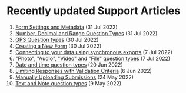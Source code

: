 # Recently updated Support Articles

<!--This page is auto generated using the `scripts/last-updated.py` script, do not update manually-->
1. [Form Settings and Metadata](form_meta.md) (31 Jul 2022)
1. [Number, Decimal and Range Question Types](number_decimal_range.md) (31 Jul 2022)
1. [GPS Question types](gps_questions.md) (30 Jul 2022)
1. [Creating a New Form](new_form.md) (30 Jul 2022)
1. [﻿Connecting to your data using synchronous exports](synchronous_exports.md) (7 Jul 2022)
1. ["Photo", "Audio", "Video" and "File" question types](photo_audio_video_file.md) (7 Jul 2022)
1. [Date and time question types](date_time.md) (20 Jun 2022)
1. [Limiting Responses with Validation Criteria](validation_criteria.md) (6 Jun 2022)
1. [Manually Uploading Submissions](manual_upload.md) (24 May 2022)
1. [Text and Note question types](text_and_note.md) (9 May 2022)
